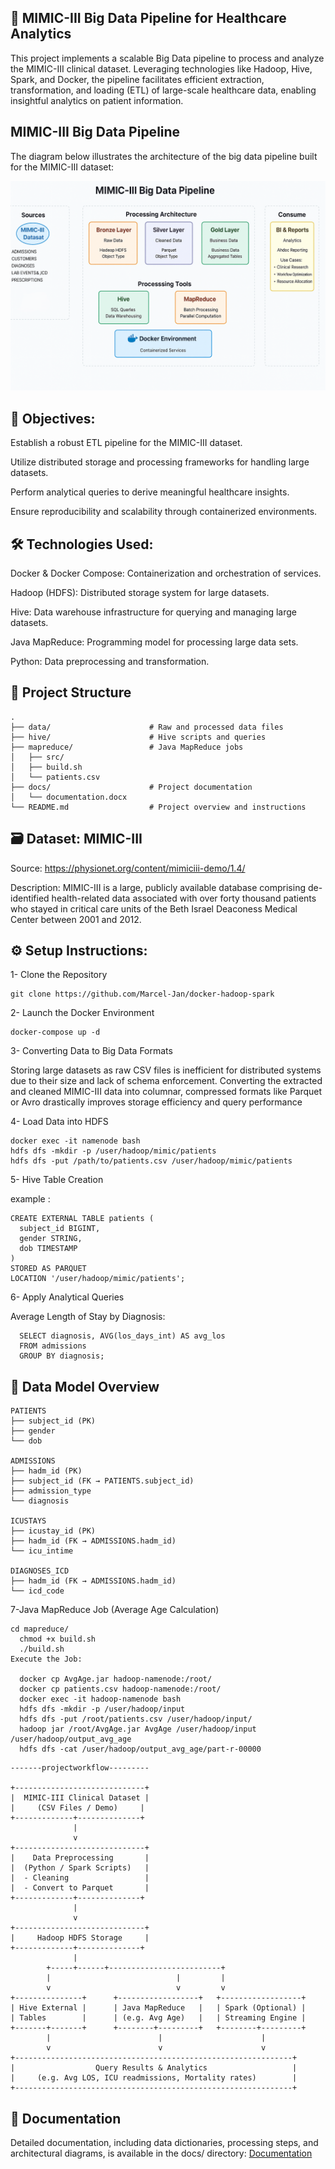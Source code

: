 ## 🏥 MIMIC-III Big Data Pipeline for Healthcare Analytics
This project implements a scalable Big Data pipeline to process and analyze the MIMIC-III clinical dataset. Leveraging technologies like Hadoop, Hive, Spark, and Docker, the pipeline facilitates efficient extraction, transformation, and loading (ETL) of large-scale healthcare data, enabling insightful analytics on patient information.

## MIMIC-III Big Data Pipeline

The diagram below illustrates the architecture of the big data pipeline built for the MIMIC-III dataset:

![MIMIC-III Pipeline](mimic_pipeline.png)


## 🎯 Objectives:

Establish a robust ETL pipeline for the MIMIC-III dataset.

Utilize distributed storage and processing frameworks for handling large datasets.

Perform analytical queries to derive meaningful healthcare insights.

Ensure reproducibility and scalability through containerized environments.

## 🛠️ Technologies Used:

Docker & Docker Compose: Containerization and orchestration of services.

Hadoop (HDFS): Distributed storage system for large datasets.

Hive: Data warehouse infrastructure for querying and managing large datasets.

Java MapReduce: Programming model for processing large data sets.

Python: Data preprocessing and transformation.

## 📁 Project Structure
```
.
├── data/                      # Raw and processed data files
├── hive/                      # Hive scripts and queries
├── mapreduce/                 # Java MapReduce jobs
│   ├── src/
│   ├── build.sh
│   └── patients.csv
├── docs/                      # Project documentation
│   └── documentation.docx
└── README.md                  # Project overview and instructions
```
## 🗃️ Dataset: MIMIC-III
Source: https://physionet.org/content/mimiciii-demo/1.4/

Description: MIMIC-III is a large, publicly available database comprising de-identified health-related data associated with over forty thousand patients who stayed in critical care units of the Beth Israel Deaconess Medical Center between 2001 and 2012.

## ⚙️ Setup Instructions:

1- Clone the Repository
```
git clone https://github.com/Marcel-Jan/docker-hadoop-spark
```
2- Launch the Docker Environment
```
docker-compose up -d
```
3- Converting Data to Big Data Formats

Storing large datasets as raw CSV files is inefficient for distributed systems due to their size and lack of schema enforcement. Converting the extracted and cleaned MIMIC-III data into columnar, compressed formats like Parquet or Avro drastically improves storage efficiency and query performance

4- Load Data into HDFS
```
docker exec -it namenode bash
hdfs dfs -mkdir -p /user/hadoop/mimic/patients
hdfs dfs -put /path/to/patients.csv /user/hadoop/mimic/patients
```
5- Hive Table Creation

example :
```
CREATE EXTERNAL TABLE patients (
  subject_id BIGINT,
  gender STRING,
  dob TIMESTAMP
)
STORED AS PARQUET
LOCATION '/user/hadoop/mimic/patients';
```
6- Apply Analytical Queries

Average Length of Stay by Diagnosis:
```
  SELECT diagnosis, AVG(los_days_int) AS avg_los
  FROM admissions
  GROUP BY diagnosis;
```
## 🧱 Data Model Overview
```
PATIENTS
├── subject_id (PK)
├── gender
└── dob

ADMISSIONS
├── hadm_id (PK)
├── subject_id (FK → PATIENTS.subject_id)
├── admission_type
└── diagnosis

ICUSTAYS
├── icustay_id (PK)
├── hadm_id (FK → ADMISSIONS.hadm_id)
└── icu_intime

DIAGNOSES_ICD
├── hadm_id (FK → ADMISSIONS.hadm_id)
└── icd_code
```

7-Java MapReduce Job (Average Age Calculation)
```
cd mapreduce/
  chmod +x build.sh
  ./build.sh
Execute the Job:

  docker cp AvgAge.jar hadoop-namenode:/root/
  docker cp patients.csv hadoop-namenode:/root/
  docker exec -it hadoop-namenode bash
  hdfs dfs -mkdir -p /user/hadoop/input
  hdfs dfs -put /root/patients.csv /user/hadoop/input/
  hadoop jar /root/AvgAge.jar AvgAge /user/hadoop/input /user/hadoop/output_avg_age
  hdfs dfs -cat /user/hadoop/output_avg_age/part-r-00000
```

```
-------projectworkflow---------

+-----------------------------+
|  MIMIC-III Clinical Dataset |
|     (CSV Files / Demo)     |
+-------------+--------------+
              |
              v
+-----------------------------+
|    Data Preprocessing       |
|  (Python / Spark Scripts)   |
|  - Cleaning                 |
|  - Convert to Parquet       |
+-------------+--------------+
              |
              v
+-----------------------------+
|     Hadoop HDFS Storage     |
+-------------+--------------+
              |
        +-----+------+-------------------------+
        |                            |         |
        v                            v         v
+---------------+      +------------------+   +------------------+
| Hive External |      | Java MapReduce   |   | Spark (Optional) |
| Tables        |      | (e.g. Avg Age)   |   | Streaming Engine |
+-------+-------+      +--------+---------+   +--------+---------+
        |                        |                      |
        v                        v                      v
+--------------------------------------------------------------+
|                  Query Results & Analytics                   |
|     (e.g. Avg LOS, ICU readmissions, Mortality rates)        |
+--------------------------------------------------------------+
```

## 📄 Documentation
Detailed documentation, including data dictionaries, processing steps, and architectural diagrams, is available in the docs/ directory:
 [Documentation](https://github.com/yasminabdalla/mimic-bigdata-pipeline/blob/main/MIMIC-III%20Big%20Data%20Pipeline%20documentation.docx)


